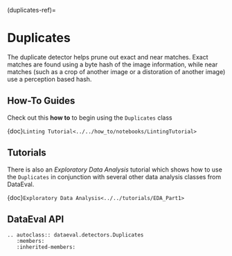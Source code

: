 (duplicates-ref)=
# Duplicates

The duplicate detector helps prune out exact and near matches.
Exact matches are found using a byte hash of the image information,
while near matches (such as a crop of another image or a distoration of another image) use a perception based hash.

## How-To Guides

Check out this **how to** to begin using the `Duplicates` class

{doc}`Linting Tutorial<../../how_to/notebooks/LintingTutorial>`

## Tutorials

There is also an _Exploratory Data Analysis_ tutorial which shows how to use the `Duplicates` in conjunction with several other data analysis classes from DataEval.

{doc}`Exploratory Data Analysis<../../tutorials/EDA_Part1>`

## DataEval API

```{eval-rst}
.. autoclass:: dataeval.detectors.Duplicates
   :members:
   :inherited-members:
```
